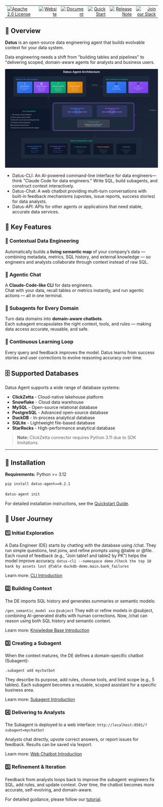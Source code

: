 <table width="100%">
  <tr>
    <td align="left">
      <a href="https://www.apache.org/licenses/LICENSE-2.0">
        <img src="https://img.shields.io/badge/license-Apache%202.0-blueviolet?style=for-the-badge" alt="Apache 2.0 License">
      </a>
    </td>
    <td align="right">
      <a href="https://datus.ai"><img src="https://img.shields.io/badge/Official%20Website-5A0FC8" alt="Website"></a> 
    </td>
    <td align="right">
      <a href="https://docs.datus.ai/"><img src="https://img.shields.io/badge/Document-654FF0" alt="Document"></a> 
    </td>
    <td align="right">
      <a href="https://docs.datus.ai/getting_started/Quickstart/"><img src="https://img.shields.io/badge/Quick%20Start-3423A6" alt="Quick Start"></a> 
    </td>
    <td align="right">
      <a href="https://docs.datus.ai/release_notes/"><img src="https://img.shields.io/badge/Release%20Note-092540" alt="Release Note"></a> 
    </td>
    <td align="right">
      <a href="https://join.slack.com/t/datus-ai/shared_invite/zt-3g6h4fsdg-iOl5uNoz6A4GOc4xKKWUYg"><img src="https://img.shields.io/badge/Join%20our%20Slack-4A154B" alt="Join our Slack"></a>
    </td>
  </tr>
</table>

## 🎯 Overview

**Datus** is an open-source data engineering agent that builds evolvable context for your data system. 

Data engineering needs a shift from "building tables and pipelines" to "delivering scoped, domain-aware agents for analysts and business users. 

![DatusArchitecure](docs/assets/datus_architecture.svg)

* Datus-CLI: An AI-powered command-line interface for data engineers—think "Claude Code for data engineers." Write SQL, build subagents, and construct context interactively.
* Datus-Chat: A web chatbot providing multi-turn conversations with built-in feedback mechanisms (upvotes, issue reports, success stories) for data analysts.
* Datus-API: APIs for other agents or applications that need stable, accurate data services.

## 🚀 Key Features

### 🧩 Contextual Data Engineering  
Automatically builds a **living semantic map** of your company’s data — combining metadata, metrics, SQL history, and external knowledge — so engineers and analysts collaborate through context instead of raw SQL.

### 💬 Agentic Chat  
A **Claude-Code-like CLI** for data engineers.  
Chat with your data, recall tables or metrics instantly, and run agentic actions — all in one terminal.

### 🧠 Subagents for Every Domain  
Turn data domains into **domain-aware chatbots**.  
Each subagent encapsulates the right context, tools, and rules — making data access accurate, reusable, and safe.

### 🔁 Continuous Learning Loop
Every query and feedback improves the model.
Datus learns from success stories and user corrections to evolve reasoning accuracy over time.

## 🗄️ Supported Databases

Datus Agent supports a wide range of database systems:

- **ClickZetta** - Cloud-native lakehouse platform
- **Snowflake** - Cloud data warehouse
- **MySQL** - Open-source relational database
- **PostgreSQL** - Advanced open-source database
- **DuckDB** - In-process analytical database
- **SQLite** - Lightweight file-based database
- **StarRocks** - High-performance analytical database

> **Note:** ClickZetta connector requires Python 3.11 due to SDK limitations.

---

## 🧰 Installation

**Requirements:** Python >= 3.12

```bash
pip install datus-agent==0.2.1

datus-agent init
```

For detailed installation instructions, see the [Quickstart Guide](https://docs.datus.ai/getting_started/Quickstart/).

## 🧭 User Journey

### 1️⃣ Initial Exploration

A Data Engineer (DE) starts by chatting with the database using /chat.
They run simple questions, test joins, and refine prompts using @table or @file.
Each round of feedback (e.g., "Join table1 and table2 by PK") helps the model improve accuracy.
`datus-cli --namespace demo`
`/Check the top 10 bank by assets lost @Table duckdb-demo.main.bank_failures`

Learn more: [CLI Introduction](https://docs.datus.ai/cli/introduction/)

### 2️⃣ Building Context

The DE imports SQL history and generates summaries or semantic models:

`/gen_semantic_model xxx`
`@subject`
They edit or refine models in @subject, combining AI-generated drafts with human corrections.
Now, /chat can reason using both SQL history and semantic context.

Learn more: [Knowledge Base Introduction](https://docs.datus.ai/knowledge_base/introduction/)

### 3️⃣ Creating a Subagent

When the context matures, the DE defines a domain-specific chatbot (Subagent):

`.subagent add mychatbot`

They describe its purpose, add rules, choose tools, and limit scope (e.g., 5 tables).
Each subagent becomes a reusable, scoped assistant for a specific business area.

Learn more: [Subagent Introduction](https://docs.datus.ai/subagent/introduction/)

### 4️⃣ Delivering to Analysts

The Subagent is deployed to a web interface:
`http://localhost:8501/?subagent=mychatbot`

Analysts chat directly, upvote correct answers, or report issues for feedback.
Results can be saved via !export.

Learn more: [Web Chatbot Introduction](https://docs.datus.ai/web_chatbot/introduction/)

### 5️⃣ Refinement & Iteration

Feedback from analysts loops back to improve the subagent:
engineers fix SQL, add rules, and update context.
Over time, the chatbot becomes more accurate, self-evolving, and domain-aware.

For detailed guidance, please follow our [tutorial](https://docs.datus.ai/getting_started/contextual_data_engineering/).
